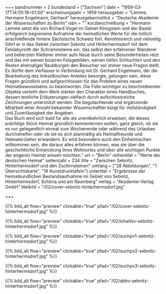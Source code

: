 +++
bandnummer = 2
bundesland = ["Sachsen"]
date = "1959-03-17T14:55:18+01:00"
erscheinungsjahr = 1959
herausgeber = "Lemme, Hermann Engelmann, Gerhard"
herausgeberinstitut = "Deutsche Akademie der Wissenschaften zu Berlin"
isbn = ""
kurzbeschreibung = "Hermann Lemme setzt die von Richard Vogel im Gebiet Königstein und der Bastei erfolgreich begonnene Aufnahme der heimatlichen Werte für die östlich anschließende hintere Sächsische Schweiz fort. Kenntnisreich und vielseitig führt er in das Gebiet zwischen Sebnitz und Hinterhermsdorf mit dem Felslabyrinth der Schrammsteine ein, das selbst den erfahrenen Wanderer und beherzten Kletterer immer aufs Neue durch seine Besonderheiten reizt und das mit seinen bizarren Felsgebilden, seinen tiefen Schluchten und den Resten ehemaliger Raubburgen den Besucher vor immer neue Fragen stellt. <br> Es dürfte dem Verfasser in Verbindung mit Dr. Gerhard Engelmann, der die Bearbeitung des linkselbischen Anteiles besorgte, gelungen sein, diese Fragen gründlich und aufgeschlossen für das Problem eines neuen Heimatbewusstseins zu beantworten. Die Fülle wichtiger zu beschreibender Objekte verleiht dem Werk stärker den Charakter eines Handbuches, dessen textliche Erläuterungen vielfach durch aufschlussreiche Zeichnungen unterstützt werden. Die begutachtende und ergänzende Mitarbeit einer Anzahl bekannter Wissenschaftler bürgt für Vollständigkeit und Zuverlässigkeit der Angaben. <br> Das Buch wird sich bald für alle als unentbehrlich erweisen, die dieses prächtige Stück Heimat gründlich kennenlernen wollen, ganz gleich, ob sie es nur gelegentlich einmal zum Wochenende oder während des Urlaubes durchstreifen oder ob sie es sich planmäßig als Heimatfreunde und Heimaterzieher erwandern. Es wird besonders auch den Einheimischen willkommen sein, die daraus alles erfahren können, was sie über die geschichtliche Entwicklung ihres Wohnortes und über alle wichtigen Punkte der engeren Heimat wissen möchten."
ort = "Berlin"
reihentitel = "Werte der deutschen Heimat"
seitenzahl = 234
title = "Zwischen Sebnitz, Hinterhermsdorf und den Zschirnsteinen"
umfang = ["28 Abbildungen", "1 Übersichtskarte", "16 Kunstdrucktafeln"]
untertitel = "Ergebnisse der heimatkundlichen Bestandsaufnahme im Gebiet von Sebnitz, Hinterhermsdorf, Schöna und am Raumberg"
verlag = "Akademie-Verlag GmbH"
titelbild = "/02/cover-sebnitz-hinterhermsdorf.jpg"

+++

{{% bild_alt flow="preview" clickable="true" pfad="/02/cover-sebnitz-hinterhermsdorf.jpg"   %}}

{{% bild_alt flow="preview" clickable="true" pfad="/02/inhaltsv-sebnitz-hinterhermsdorf.jpg"   %}}

{{% bild_alt flow="preview" clickable="true" pfad="/02/suchpv1-sebnitz-hinterhermsdorf.jpg"   %}}

{{% bild_alt flow="preview" clickable="true" pfad="/02/suchpv2-sebnitz-hinterhermsdorf.jpg"   %}}

{{% bild_alt flow="preview" clickable="true" pfad="/02/suchpv3-sebnitz-hinterhermsdorf.jpg"   %}}

{{% bild_alt flow="preview" clickable="true" pfad="/02/abbv-sebnitz-hinterhermsdorf.jpg"   %}}

